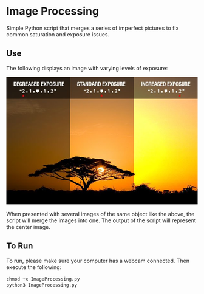 # Image Processing

Simple Python script that merges a series of imperfect pictures to fix common saturation and exposure issues.

## Use

The following displays an image with varying levels of exposure:

![exposure demo](exposure-demo.jpg?raw=true)

When presented with several images of the same object like the above, the script will merge the images into one. The output of the script will represent the center image.

## To Run

To run, please make sure your computer has a webcam connected.  Then execute the following:

```
chmod +x ImageProcessing.py
python3 ImageProcessing.py
```
